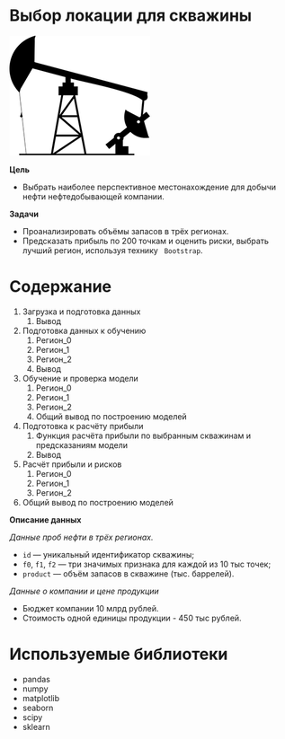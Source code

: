 # Выбор локации для скважины
![](pump.png?raw=true "Title")

**Цель**
* Выбрать наиболее перспективное местонахождение для добычи нефти нефтедобывающей компании.

**Задачи**
* Проанализировать объёмы запасов в трёх регионах.
* Предсказать прибыль по 200 точкам и оценить риски, выбрать лучший регион, используя технику ` Bootstrap`. 

# Содержание
1. Загрузка и подготовка данных
    1.  Вывод
2. Подготовка данных к обучению
    1. Регион_0
    2. Регион_1
    3. Регион_2
    4. Вывод
3. Обучение и проверка модели
    1. Регион_0
    2. Регион_1
    3. Регион_2
    4. Общий вывод по построению моделей
4. Подготовка к расчёту прибыли
    1. Функция расчёта прибыли по выбранным скважинам и предсказаниям модели
    2. Вывод
5. Расчёт прибыли и рисков
    1. Регион_0
    2. Регион_1
    3. Регион_2
6. Общий вывод по построению моделей


**Описание данных**

*Данные проб нефти в трёх регионах.*

* `id` — уникальный идентификатор скважины;
* `f0`, `f1`, `f2` — три значимых признака для каждой из 10 тыс точек;
* `product` — объём запасов в скважине (тыс. баррелей).

*Данные о компании и цене продукции*
* Бюджет компании 10 млрд рублей.
* Cтоимость одной единицы продукции - 450 тыс рублей.



# Используемые библиотеки
* pandas
* numpy
* matplotlib 
* seaborn
* scipy
* sklearn 
